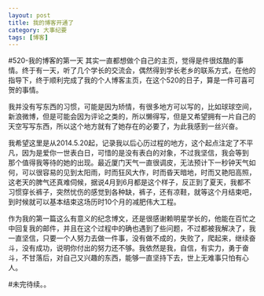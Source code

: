 ```yaml
---
layout: post
title: 我的博客开通了
category: 大事纪要
tags: [博客]
---
```


#520-我的博客的第一天
其实一直都想做个自己的主页，觉得是件很炫酷的事情。终于有一天，听了几个学长的交流会，偶然得到学长老乡的联系方式，在他的指导下，终于顺利完成了我的个人博客主页，在这个520的日子，算是一件可喜可贺的事情。

我并没有写东西的习惯，可能是因为矫情，有很多地方可以写的，比如球球空间，新浪微博，但是可能会因为评论之类的，所以懒得写，但是又希望拥有一片自己的天空写写东西，所以这个地方就有了她存在的必要了，为此我感到一丝兴奋。

我希望这里是从2014.5.20起，记录我以后心历过程的地方，这个起点注定了不平凡，因为是爱你一世表白日，可惜的是没有表白的对象，不过我坚信，我会等到
那个值得我等待的她的出现。最近厦门天气一直很调皮，无法预计下一秒钟天气如何，可以很容易的见到太阳雨，时而狂风大作，时而昏天暗地，时而又艳阳高照，这老天的脾气还真难伺候，据说4月到6月都是这个样子，反正到了夏天，我都不习惯穿长裤子，突然忧伤的感觉到各种缺，裤子，还有凉鞋，就等这个月结束吧，到时候就可以基本结束这场历时10个月的减肥伟大工程。
    
作为我的第一篇这么有意义的纪念博文，还是很感谢赖明星学长的，他能在百忙之中回复我的邮件，并且在这个过程中的确也遇到了些问题，不过都被我解决了，我一直坚信，只要一个人努力去做一件事，没有做不成的，失败了，爬起来，继续奋斗，没有成功，说明你付出的努力还不够。我依然是我，自信，有实力，勇于奋斗，不甘落后，对自己又兴趣的东西，能够一直坚持下去，世上无难事只怕有心人。

#未完待续。。







